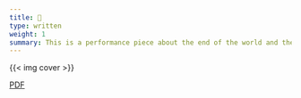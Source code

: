 ```yaml
---
title: 🦕
type: written
weight: 1
summary: This is a performance piece about the end of the world and the flexibility of capitalism.
---
```

{{< img cover >}}

[PDF](/pdfs/dinofuel.pdf)

